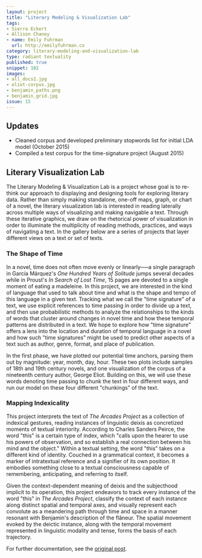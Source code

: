 ```yaml
---
layout: project
title: "Literary Modeling & Visualization Lab"
tags:
- Sierra Eckert
- Allison Chaney
- name: Emily Fuhrman
  url: http://emilyfuhrman.co
category: literary-modeling-and-visualization-lab
type: radiant textuality
published: true
snippet: 102
images:
- all_docs2.jpg
- eliot-corpus.jpg
- benjamin_paths.png
- benjamin_grid.jpg
issue: 15
---
```



## Updates
- Cleaned corpus and developed preliminary stopwords list for initial LDA model (October 2015)
- Compiled a test corpus for the time-signature project (August 2015)

## Literary Visualization Lab

The Literary Modeling & Visualization Lab is a project whose goal is to
re-think our approach to displaying and designing tools for exploring literary
data. Rather than simply making standalone, one-off maps, graph, or chart of a
novel, the literary visualization lab is interested in reading laterally
across multiple ways of visualizing and making navigable a text. Through these
iterative graphics, we draw on the rhetorical power of visualization in order
to illuminate the multiplicity of reading methods, practices, and ways of
navigating a text. In the gallery below are a series of projects that layer
different views on a text or set of texts.

### The Shape of Time

In a novel, time does not often move evenly or linearly–––a single paragraph in
García Márquez's *One Hundred Years of Solitude* jumps several decades while in
Proust's *In Search of Lost Time*, 15 pages are devoted to a single moment of
eating a madeleine. In this project, we are interested in the kind of language
that used to talk about time and what is the shape and tempo of this language
in a given text. Tracking what we call the "time signature" of a text, we use
explicit references to time passing in order to divide up a text, and then use
probabilistic methods to analyze the relationships to the kinds of words that
cluster around changes in novel time and how these temporal patterns are
distributed in a text. We hope to explore how "time signature" offers a lens
into the location and duration of temporal language in a novel and how such
"time signatures" might be used to predict other aspects of a text such as
author, genre, format, and place of publication.

In the first phase, we have plotted our potential time anchors, parsing them
out by magnitude: year, month, day, hour. These two plots include samples of
18th and 19th century novels, and one visualization of the corpus of a
nineteenth century author, George Eliot. Building on this, we will use these
words denoting time passing to chunk the text in four different ways, and run
our model on these four different "chunkings" of the text.

### Mapping Indexicality

This project interprets the text of _The Arcades Project_ as a collection of
indexical gestures, reading instances of linguistic deixis as concretized
moments of textual interiority. According to Charles Sanders Peirce, the word
"this" is a certain type of index, which "calls upon the hearer to use his
powers of observation, and so establish a real connection between his mind and
the object." Within a textual setting, the word "this" takes on a different
kind of identity. Couched in a grammatical context, it becomes a marker of
intratextual reference and a signifier of its own position. It embodies
something close to a textual consciousness capable of remembering,
anticipating, and referring to itself.

Given the context-dependent meaning of deixis and the subjecthood implicit to
its operation, this project endeavors to track every instance of the word
"this" in _The Arcades Project_, classify the context of each instance along
distinct spatial and temporal axes, and visually represent each convolute as a
meandering path through time and space in a manner resonant with Benjamin's
description of the flâneur. The spatial movement evoked by the deictic
instance, along with the temporal movement represented in linguistic modality
and tense, forms the basis of each trajectory.

For further documentation, see the [original
post](http://emilyfuhrman.co/projects/mapping-indexicality-in-the-arcades-project.html).
